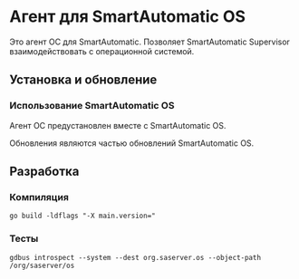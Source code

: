 # Агент для SmartAutomatic OS

Это агент ОС для SmartAutomatic. Позволяет SmartAutomatic Supervisor
взаимодействовать с операционной системой.

## Установка и обновление

### Использование SmartAutomatic OS

Агент ОС предустановлен вместе с SmartAutomatic OS.

Обновления являются частью обновлений SmartAutomatic OS.

## Разработка

### Компиляция

```shell
go build -ldflags "-X main.version="
```

### Тесты

```shell
gdbus introspect --system --dest org.saserver.os --object-path /org/saserver/os
```
